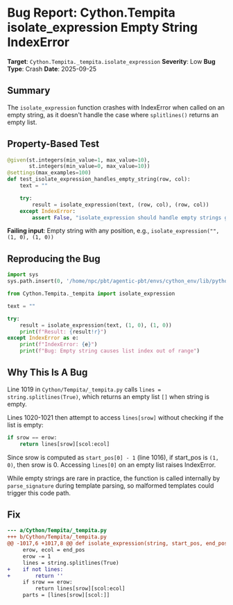 # Bug Report: Cython.Tempita isolate_expression Empty String IndexError

**Target**: `Cython.Tempita._tempita.isolate_expression`
**Severity**: Low
**Bug Type**: Crash
**Date**: 2025-09-25

## Summary

The `isolate_expression` function crashes with IndexError when called on an empty string, as it doesn't handle the case where `splitlines()` returns an empty list.

## Property-Based Test

```python
@given(st.integers(min_value=1, max_value=10),
       st.integers(min_value=0, max_value=10))
@settings(max_examples=100)
def test_isolate_expression_handles_empty_string(row, col):
    text = ""

    try:
        result = isolate_expression(text, (row, col), (row, col))
    except IndexError:
        assert False, "isolate_expression should handle empty strings gracefully"
```

**Failing input**: Empty string with any position, e.g., `isolate_expression("", (1, 0), (1, 0))`

## Reproducing the Bug

```python
import sys
sys.path.insert(0, '/home/npc/pbt/agentic-pbt/envs/cython_env/lib/python3.13/site-packages')

from Cython.Tempita._tempita import isolate_expression

text = ""

try:
    result = isolate_expression(text, (1, 0), (1, 0))
    print(f"Result: {result!r}")
except IndexError as e:
    print(f"IndexError: {e}")
    print(f"Bug: Empty string causes list index out of range")
```

## Why This Is A Bug

Line 1019 in `Cython/Tempita/_tempita.py` calls `lines = string.splitlines(True)`, which returns an empty list `[]` when string is empty.

Lines 1020-1021 then attempt to access `lines[srow]` without checking if the list is empty:
```python
if srow == erow:
    return lines[srow][scol:ecol]
```

Since srow is computed as `start_pos[0] - 1` (line 1016), if start_pos is `(1, 0)`, then srow is 0. Accessing `lines[0]` on an empty list raises IndexError.

While empty strings are rare in practice, the function is called internally by `parse_signature` during template parsing, so malformed templates could trigger this code path.

## Fix

```diff
--- a/Cython/Tempita/_tempita.py
+++ b/Cython/Tempita/_tempita.py
@@ -1017,6 +1017,8 @@ def isolate_expression(string, start_pos, end_pos):
     erow, ecol = end_pos
     erow -= 1
     lines = string.splitlines(True)
+    if not lines:
+        return ''
     if srow == erow:
         return lines[srow][scol:ecol]
     parts = [lines[srow][scol:]]
```